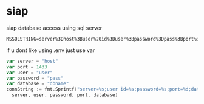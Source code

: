 # siap

siap database access using sql server

```.env
MSSQLSTRING=server%3Dhost%3Buser%20id%3Duser%3Bpassword%3Dpass%3Bport%3D1433%3Bdatabase%3Ddbname%3B
```

if u dont like using .env just use var

```go
var server = "host"
var port = 1433
var user = "user"
var password = "pass"
var database = "dbname"
connString := fmt.Sprintf("server=%s;user id=%s;password=%s;port=%d;database=%s;",
  server, user, password, port, database)
```
